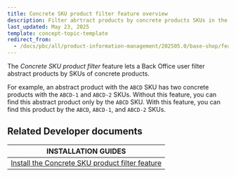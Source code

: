 ```yaml
---
title: Concrete SKU product filter feature overview
description: Filter abrtract products by concrete products SKUs in the Back Office.
last_updated: May 23, 2025
template: concept-topic-template
redirect_from:
  - /docs/pbc/all/product-information-management/202505.0/base-shop/feature-overviews/concrete-sku-product-filter-feature-overview.html
---
```


The *Concrete SKU product filter* feature lets a Back Office user filter abstract products by SKUs of concrete products.

For example, an abstract product with the `ABCD` SKU has two concrete products with the `ABCD-1` and `ABCD-2` SKUs. Without this feature, you can find this abstract product only by the `ABCD` SKU. With this feature, you can find this product by the `ABCD`, `ABCD-1`, and `ABCD-2` SKUs.

## Related Developer documents

| INSTALLATION GUIDES                                                                                                                                                                                |
|----------------------------------------------------------------------------------------------------------------------------------------------------------------------------------------------------|
| [Install the Concrete SKU product filter feature](/docs/pbc/all/product-information-management/latest/base-shop/install-and-upgrade/install-features/install-the-concrete-sku-filter-feature.html) |
